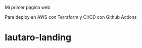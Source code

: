 Mi primer pagina web

Para deploy en AWS con Terraform y CI/CD con Github Actions
# lautaro-landing
